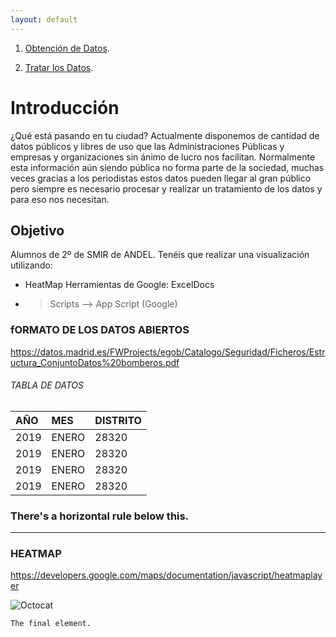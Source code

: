 ```yaml
---
layout: default
---
```




1. [Obtención de Datos](./another-page.html).

2. [Tratar los Datos](./).



# Introducción

¿Qué está pasando en tu ciudad? Actualmente disponemos de cantidad de datos públicos y libres de uso que las Administraciones Públicas y empresas y organizaciones sin ánimo de lucro  nos facilitan. Normalmente esta información aún siendo pública no forma parte de la sociedad, muchas veces gracias a los periodistas estos datos pueden llegar al gran público pero siempre es necesario procesar y realizar un tratamiento de los datos y para eso nos necesitan. 

## Objetivo

Alumnos de 2º de SMIR de ANDEL. Tenéis que realizar una visualización utilizando:
* HeatMap
 Herramientas de Google: ExcelDocs
* > Scripts --> App Script (Google)


### fORMATO DE LOS DATOS ABIERTOS

https://datos.madrid.es/FWProjects/egob/Catalogo/Seguridad/Ficheros/Estructura_ConjuntoDatos%20bomberos.pdf


###### TABLA DE DATOS

| AÑO          | MES               | DISTRITO |
|:-------------|:------------------|:---------| 
| 2019         | ENERO             | 28320    |
| 2019         | ENERO             | 28320    |
| 2019         | ENERO             | 28320    |
| 2019         | ENERO             | 28320    |

### There's a horizontal rule below this.

* * *


### HEATMAP

https://developers.google.com/maps/documentation/javascript/heatmaplayer

![Octocat](https://https://github.com/AlfonsoDeUna/VisualizationProject/tree/gh-pages/IMG/Screenshot_4.jpg)


```
The final element.
```
